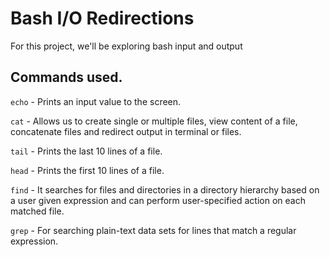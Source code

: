 # Bash I/O Redirections

For this project, we'll be exploring bash input and output

## Commands used.

`echo` - Prints an input value to the screen.

`cat` - Allows us to create single or multiple files, view content of a file, concatenate files and redirect output in terminal or files.

`tail` - Prints the last 10 lines of a file.

`head` - Prints the first 10 lines of a file.

`find` - It searches for files and directories in a directory hierarchy based on a user given expression and can perform user-specified action on each matched file.

`grep` - For searching plain-text data sets for lines that match a regular expression.

